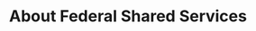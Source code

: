 ---
layout: about
title: About Federal Shared Services
permalink: /about/
image: /assets/images/banner70.png
---